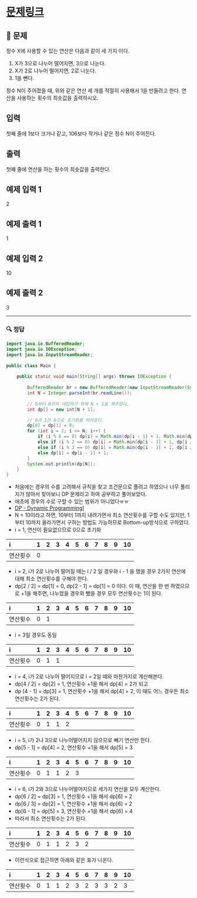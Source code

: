# [문제링크](https://www.acmicpc.net/problem/1463)

## 📝 문제

정수 X에 사용할 수 있는 연산은 다음과 같이 세 가지 이다.

1.  X가 3으로 나누어 떨어지면, 3으로 나눈다.
2.  X가 2로 나누어 떨어지면, 2로 나눈다.
3.  1을 뺀다.

정수 N이 주어졌을 때, 위와 같은 연산 세 개를 적절히 사용해서 1을 만들려고 한다. 연산을 사용하는 횟수의 최솟값을 출력하시오.

## 입력

첫째 줄에 1보다 크거나 같고, 106보다 작거나 같은 정수 N이 주어진다.

## 출력

첫째 줄에 연산을 하는 횟수의 최솟값을 출력한다.

## 예제 입력 1 

2

## 예제 출력 1 

1

## 예제 입력 2 

10

## 예제 출력 2 

3


---

### 🔍 정답

```java
import java.io.BufferedReader;  
import java.io.IOException;  
import java.io.InputStreamReader;  
  
public class Main {  
  
    public static void main(String[] args) throws IOException {  
  
        BufferedReader br = new BufferedReader(new InputStreamReader(System.in));  
        int N = Integer.parseInt(br.readLine());  
        
        // 0부터 N까지 대입하기 위해 N + 1을 해주었다.
        int dp[] = new int[N + 1];  

		// 0과 1은 0으로 초기화를 하여준다.
        dp[0] = dp[1] = 0;  
        for (int i = 2; i <= N; i++) {  
            if (i % 6 == 0) dp[i] = Math.min(dp[i - 1] + 1, Math.min(dp[i / 2] + 1, dp[i / 3] + 1));  
            else if (i % 2 == 0) dp[i] = Math.min(dp[i - 1] + 1, dp[i / 2] + 1);  
            else if (i % 3 == 0) dp[i] = Math.min(dp[i - 1] + 1, dp[i / 3] + 1);  
            else dp[i] = dp[i - 1] + 1;  
        }  
        System.out.println(dp[N]);  
    }  
}
```
- 처음에는 경우의 수를 고려해서 규칙을 찾고 조건문으로 풀려고 하였으나 너무 풀리지가 않아서 찾아보니 DP 문제라고 하여 공부하고 풀어보았다.
- 애초에 경우의 수로 구할 수 있는 범위가 아니었다ㅠㅠ
- [DP - Dynamic Programming](DP_DynamicProgramming.md)]
- N = 10이라고 하면, 10부터 1까지 내려가면서 최소 연산횟수를 구할 수도 있지만, 1부터 10까지 올라가면서 구하는 방법도 가능하므로 Bottom-up방식으로 구하였다.
- i = 1, 연산이 필요없으므로 0으로 초기화

| i        | 1   | 2   | 3   | 4   | 5   | 6   | 7   | 8   | 9   | 10  |
|:-------- |:--- |:--- |:--- |:--- |:--- |:--- |:--- | --- | --- | --- |
| 연산횟수 | 0   |     |     |     |     |     |     |     |     |     |

- i = 2, i가 2로 나누어 떨어질 때는 i / 2 일 경우와 i - 1 을 했을 경우 2가지 연산에 대해 최소 연산횟수를 구해야 한다.
- dp[2 / 2] = dp[1] = 0, dp[2 - 1] = dp[1] = 0 이다. 이 때, 연산을 한 번 하였으므로 +1을 해주면, 나누었을 경우와 뺐을 경우 모두 연산횟수는 1이 된다.

| i        | 1   | 2   | 3   | 4   | 5   | 6   | 7   | 8   | 9   | 10  |
|:-------- |:--- |:--- |:--- |:--- |:--- |:--- |:--- | --- | --- | --- |
| 연산횟수 | 0   | 1   |     |     |     |     |     |     |     |     |

- i = 3일 경우도 동일

| i        | 1   | 2   | 3   | 4   | 5   | 6   | 7   | 8   | 9   | 10  |
|:-------- |:--- |:--- |:--- |:--- |:--- |:--- |:--- | --- | --- | --- |
| 연산횟수 | 0   | 1   | 1   |     |     |     |     |     |     |     |

- i = 4, i가 2로 나누어 떨어지므로 i = 2일 때와 마찬가지로 계산해본다.
- dp[4 / 2] = dp[2] = 1, 연산횟수 +1을 해서 dp[4] = 2가 되고
- dp [4 - 1] = dp[3] = 1, 연산횟수 +1을 해서 dp[4] = 2, 이 때도 어느 경우든 최소 연산횟수는 2가 된다.

| i        | 1   | 2   | 3   | 4   | 5   | 6   | 7   | 8   | 9   | 10  |
|:-------- |:--- |:--- |:--- |:--- |:--- |:--- |:--- | --- | --- | --- |
| 연산횟수 | 0   | 1   | 1   | 2   |     |     |     |     |     |     |

- i = 5, i가 2나 3으로 나누어떨어지지 않으므로 빼기 연산만 한다.
- dp[5 - 1] = dp[4] = 2, 연산횟수 +1을 해서 dp[5] = 3

| i        | 1   | 2   | 3   | 4   | 5   | 6   | 7   | 8   | 9   | 10  |
|:-------- |:--- |:--- |:--- |:--- |:--- |:--- |:--- | --- | --- | --- |
| 연산횟수 | 0   | 1   | 1   | 2   | 3   |     |     |     |     |     |

- i = 6, i가 2와 3으로 나누어떨어지므로 세가지 연산을 모두 계산한다.
- dp[6 / 2] = dp[3] = 1, 연산횟수 +1을 해서 dp[6] = 2
- dp[6 / 3] = dp[2] = 1, 연산횟수 +1을 해서 dp[6] = 2
- dp[6 - 1] = dp[5] = 3, 연산횟수 +1을 해서 dp[6] = 4
- 따라서 최소 연산횟수는 2가 된다.

| i        | 1   | 2   | 3   | 4   | 5   | 6   | 7   | 8   | 9   | 10  |
|:-------- |:--- |:--- |:--- |:--- |:--- |:--- |:--- | --- | --- | --- |
| 연산횟수 | 0   | 1   | 1   | 2   | 3   | 2   |     |     |     |     |

- 이런식으로 접근하면 아래와 같은 표가 나온다.

| i        | 1   | 2   | 3   | 4   | 5   | 6   | 7   | 8   | 9   | 10  |
|:-------- |:--- |:--- |:--- |:--- |:--- |:--- |:--- | --- | --- | --- |
| 연산횟수 | 0   | 1   | 1   | 2   | 3   | 2   | 3   | 3   | 2   | 3    |
